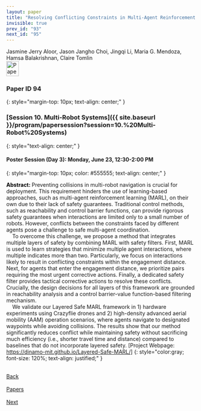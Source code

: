 ```yaml
---
layout: paper
title: "Resolving Conflicting Constraints in Multi-Agent Reinforcement Learning with Layered Safety"
invisible: true
prev_id: "93"
next_id: "95"
---
```

<div class="paper-authors">
  <div class="paper-author-box">
    <div class="paper-author-name">Jasmine Jerry Aloor, Jason Jangho Choi, Jingqi Li, Maria G. Mendoza, Hamsa Balakrishnan, Claire Tomlin</div>
    <div class="paper-author-uni"></div>
  </div>
</div>

<div class="paper-pdf">
  <div>
    <a href="https://www.roboticsproceedings.org/rss21/p094.pdf" title="Download PDF" target="_blank">
      <img src="{{ site.baseurl }}/images/paper_link_cardinal_red.png" alt="Paper PDF" width="33" height="40" />
    </a>
  </div>
</div>

### Paper ID 94
{: style="margin-top: 10px; text-align: center;" }

### [Session 10. Multi-Robot Systems]({{ site.baseurl }}/program/papersession?session=10.%20Multi-Robot%20Systems)
{: style="text-align: center;" }

#### Poster Session (Day 3): Monday, June 23, 12:30-2:00 PM
{: style="margin-top: 10px; color: #555555; text-align: center;" }

<b style="color: black;">Abstract: </b>Preventing collisions in multi-robot navigation is crucial for deployment. This requirement hinders the use of learning-based approaches, such as multi-agent reinforcement learning (MARL), on their own due to their lack of safety guarantees. Traditional control methods, such as reachability and control barrier functions, can provide rigorous safety guarantees when interactions are limited only to a small number of robots. However, conflicts between the constraints faced by different agents pose a challenge to safe multi-agent coordination.<br>&nbsp;&nbsp;&nbsp;&nbsp;To overcome this challenge, we propose a method that integrates multiple layers of safety by combining MARL with safety filters. First, MARL is used to learn strategies that minimize multiple agent interactions, where multiple indicates more than two. Particularly, we focus on interactions likely to result in conflicting constraints within the engagement distance. Next, for agents that enter the engagement distance, we prioritize pairs requiring the most urgent corrective actions. Finally, a dedicated safety filter provides tactical corrective actions to resolve these conflicts. Crucially, the design decisions for all layers of this framework are grounded in reachability analysis and a control barrier-value function-based filtering mechanism.<br>&nbsp;&nbsp;&nbsp;&nbsp;We validate our Layered Safe MARL framework in 1) hardware experiments using Crazyflie drones and 2) high-density advanced aerial mobility (AAM) operation scenarios, where agents navigate to designated waypoints while avoiding collisions. The results show that our method significantly reduces conflict while maintaining safety without sacrificing much efficiency (i.e., shorter travel time and distance) compared to baselines that do not incorporate layered safety. [Project Webpage: https://dinamo-mit.github.io/Layered-Safe-MARL/]
{: style="color:gray; font-size: 120%; text-align: justified;" }

<div class="paper-menu">
  <div class="paper-menu-inner">
    <a href="{{ site.baseurl }}/program/papers/93/" title="Previous Paper">
            <div class="paper-menu-icon">
                <i class="fas fa-arrow-left"></i><br>
                <span class="paper-menu-label">Back</span>
            </div>
        </a>
    <a href="{{ site.baseurl }}/program/papers" title="All Papers">
      <div class="paper-menu-icon">
        <i class="fas fa-list"></i><br>
        <span class="paper-menu-label">Papers</span>
      </div>
    </a>
    <a href="{{ site.baseurl }}/program/papers/95/" title="Next Paper">
            <div class="paper-menu-icon">
                <i class="fas fa-arrow-right"></i><br>
                <span class="paper-menu-label">Next</span>
            </div>
        </a>
  </div>
</div>
